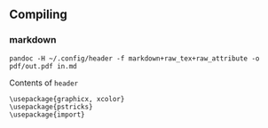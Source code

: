 ## Compiling

### markdown

`pandoc -H ~/.config/header -f markdown+raw_tex+raw_attribute -o pdf/out.pdf in.md`


Contents of `header`
```
\usepackage{graphicx, xcolor}
\usepackage{pstricks}
\usepackage{import}
```
